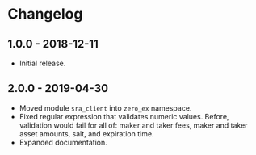 # Changelog

## 1.0.0 - 2018-12-11

-   Initial release.

## 2.0.0 - 2019-04-30

-   Moved module `sra_client` into `zero_ex` namespace.
-   Fixed regular expression that validates numeric values.  Before, validation would fail for all of: maker and taker fees, maker and taker asset amounts, salt, and expiration time.
-   Expanded documentation.
